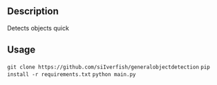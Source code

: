 ## Description
Detects objects quick

## Usage

`git clone https://github.com/siIverfish/generalobjectdetection`
`pip install -r requirements.txt`
`python main.py`

